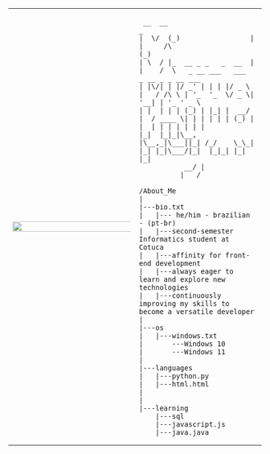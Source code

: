 <table>
  <tr>
    <td style="width: 50%;">
       <img src="https://i.pinimg.com/564x/70/b4/0a/70b40ae8cca2ba1ee9ea975c63c579e6.jpg" style="width: 200%; height: 100%; border: none;"/>
    </td>
    <td style="width: 50%; vertical-align: top;">
      <p style="font-family: monospace; font-size: 16px;">
       
     __  __                     _                                 
    |  \/  (_)                 | |     /\                        (_)
    | \  / |_  __ _ _   _  __  | |    /  \   _ __ ___   ___  _ __ _ _ __ ___
    | |\/| | |/ _' | | | |/ _ \  |   / /\ \ | '_  '_  \/ _ \| '__| | '_ ' _ \
    | |  | | | (_) | |_| |  __/  |  / ____ \| | | | | | (_) | |  | | | | | | |
    |_|  |_|_|\__, |\__,_|\___||_| /_/    \_\_| |_| |_|\___/|_|  |_|_| |_| |_|
               __/ |
              |___/ 

</p>

    /About_Me
    |
    |---bio.txt
    |   |--- he/him - brazilian - (pt-br)
    |   |---second-semester Informatics student at Cotuca
    |   |---affinity for front-end development
    |   |---always eager to learn and explore new technologies
    |   |---continuously improving my skills to become a versatile developer
    |
    |---os
    |   |---windows.txt
    |       ---Windows 10
    |       ---Windows 11
    |
    |---languages
    |   |---python.py
    |   |---html.html
    |
    |
    |---learning
        |---sql
        |---javascript.js
        |---java.java
        
  </tr>
</table>
